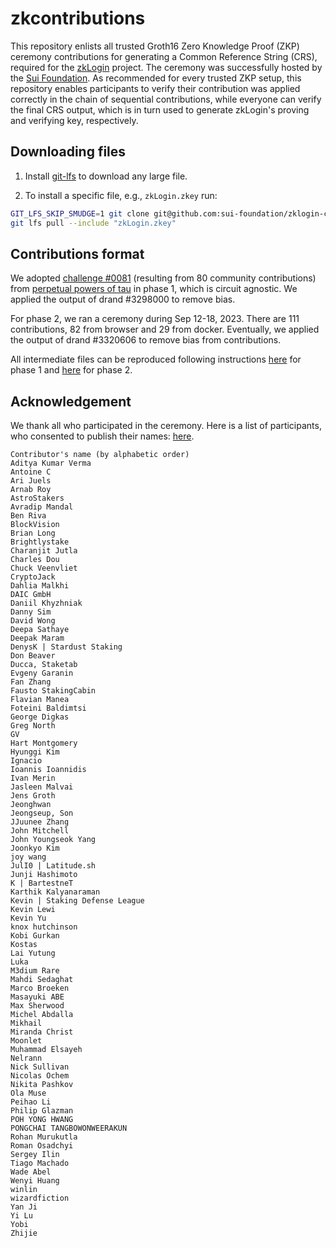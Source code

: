 # zkcontributions

This repository enlists all trusted Groth16 Zero Knowledge Proof (ZKP) ceremony contributions for generating a Common Reference String (CRS), required for the [zkLogin](https://sui.io/zklogin) project. The ceremony was successfully hosted by the [Sui Foundation](https://sui.io/about). As recommended for every trusted ZKP setup, this repository enables participants to verify their contribution was applied correctly in the chain of sequential contributions, while everyone can verify the final CRS output, which is in turn used to generate zkLogin's proving and verifying key, respectively.

## Downloading files

1. Install [git-lfs](https://git-lfs.com/) to download any large file.

2. To install a specific file, e.g., `zkLogin.zkey` run:

```bash
GIT_LFS_SKIP_SMUDGE=1 git clone git@github.com:sui-foundation/zklogin-ceremony-contributions.git
git lfs pull --include "zkLogin.zkey"
```

## Contributions format

We adopted [challenge #0081](https://pse-trusted-setup-ppot.s3.eu-central-1.amazonaws.com/challenge_0081) (resulting from 80 community contributions) from [perpetual powers of tau](https://github.com/privacy-scaling-explorations/perpetualpowersoftau/tree/master/0080_carter_response) in phase 1, which is circuit agnostic.
We applied the output of drand #3298000 to remove bias.

For phase 2, we ran a ceremony during Sep 12-18, 2023.
There are 111 contributions, 82 from browser and 29 from docker.
Eventually, we applied the output of drand #3320606 to remove bias from contributions.


All intermediate files can be reproduced following instructions [here](./phase1/README.md) for phase 1 and [here](./phase2/README.md) for phase 2.


## Acknowledgement

We thank all who participated in the ceremony. Here is a list of participants, who consented to publish their names: [here](./contributor_list.tsv).

```
Contributor's name (by alphabetic order)
Aditya Kumar Verma
Antoine C
Ari Juels
Arnab Roy
AstroStakers
Avradip Mandal
Ben Riva
BlockVision
Brian Long
Brightlystake
Charanjit Jutla
Charles Dou
Chuck Veenvliet
CryptoJack
Dahlia Malkhi
DAIC GmbH
Daniil Khyzhniak
Danny Sim
David Wong
Deepa Sathaye
Deepak Maram
DenysK | Stardust Staking
Don Beaver
Ducca, Staketab
Evgeny Garanin
Fan Zhang
Fausto StakingCabin
Flavian Manea
Foteini Baldimtsi
George Digkas
Greg North
GV
Hart Montgomery
Hyunggi Kim
Ignacio
Ioannis Ioannidis
Ivan Merin
Jasleen Malvai
Jens Groth
Jeonghwan
Jeongseup, Son
JJuunee Zhang
John Mitchell
John Youngseok Yang
Joonkyo Kim
joy wang
JulI0 | Latitude.sh
Junji Hashimoto
K | BartestneT
Karthik Kalyanaraman
Kevin | Staking Defense League
Kevin Lewi
Kevin Yu
knox hutchinson
Kobi Gurkan
Kostas
Lai Yutung
Luka
M3dium Rare
Mahdi Sedaghat
Marco Broeken
Masayuki ABE
Max Sherwood
Michel Abdalla
Mikhail
Miranda Christ
Moonlet
Muhammad Elsayeh
Nelrann
Nick Sullivan
Nicolas Ochem
Nikita Pashkov
Ola Muse
Peihao Li
Philip Glazman
POH YONG HWANG
PONGCHAI TANGBOWONWEERAKUN
Rohan Murukutla
Roman Osadchyi
Sergey Ilin
Tiago Machado
Wade Abel
Wenyi Huang
winlin
wizardfiction
Yan Ji
Yi Lu
Yobi
Zhijie
```
